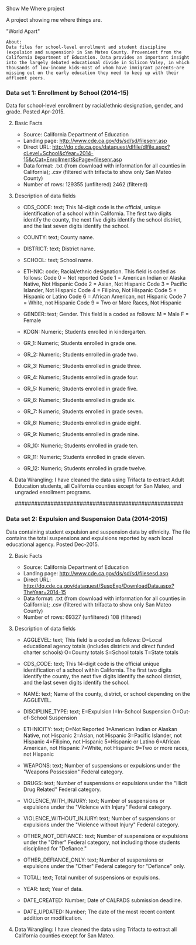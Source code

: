 Show Me Where project

A project showing me where things are.

"World Apart"

	About:
	Data files for school-level enrollment and student discipline (expulsion and suspension) in San Mateo County. Provenient from the California Department of Education. Data provides an important insight into the largely debated educational divide in Silicon Valey, in which thousands of low-income kids—most of whom have immigrant parents—are missing out on the early education they need to keep up with their affluent peers.


### Data set 1: Enrollment by School (2014-15) ###
Data for school-level enrollment by racial/ethnic designation, gender, and grade. Posted Apr-2015.

2. Basic Facts
	- Source: California Department of Education
	- Landing page: http://www.cde.ca.gov/ds/sd/sd/filesenr.asp
	- Direct URL: http://dq.cde.ca.gov/dataquest/dlfile/dlfile.aspx?cLevel=School&cYear=2014-15&cCat=Enrollment&cPage=filesenr.asp
	- Data format: 
		.txt (from download with information for all counties in California); 
		.csv (filtered with trifacta to show only San Mateo County)
	- Number of rows: 129355 (unfiltered)
	  				  2462 (filtered)

3. Description of data fields
	- CDS_CODE: text; This 14-digit code is the official, unique identification of a school within California. The first two digits identify the county, the next five digits identify the school district, and the last seven digits identify the school.

	- COUNTY: text; County name.

	- DISTRICT:	text; District name.

	- SCHOOL: text; School name.

	- ETHNIC: code; Racial/ethnic designation. This field is coded as follows:
		Code 0 = Not reported
		Code 1 = American Indian or Alaska Native, Not Hispanic
		Code 2 = Asian, Not Hispanic
		Code 3 = Pacific Islander, Not Hispanic
		Code 4 = Filipino, Not Hispanic
		Code 5 = Hispanic or Latino
		Code 6 = African American, not Hispanic
		Code 7 = White, not Hispanic
		Code 9 = Two or More Races, Not Hispanic

	- GENDER: text; Gender. This field is a coded as follows:
		M = Male
		F = Female

	- KDGN: Numeric; Students enrolled in kindergarten.

	- GR_1: Numeric; Students enrolled in grade one.

	- GR_2: Numeric; Students enrolled in grade two.

	- GR_3: Numeric; Students enrolled in grade three.

	- GR_4: Numeric; Students enrolled in grade four.

	- GR_5: Numeric; Students enrolled in grade five.

	- GR_6: Numeric; Students enrolled in grade six.

	- GR_7: Numeric; Students enrolled in grade seven.

	- GR_8: Numeric; Students enrolled in grade eight.

	- GR_9: Numeric; Students enrolled in grade nine.

	- GR_10: Numeric; Students enrolled in grade ten.

	- GR_11: Numeric; Students enrolled in grade eleven.

	- GR_12: Numeric; Students enrolled in grade twelve.

4. Data Wrangling:
	I have cleaned the data using Trifacta to extract Adult Education students, all California counties except for San Mateo, and ungraded enrollment programs.


	####################################################


### Data set 2: Expulsion and Suspension Data (2014-2015) ###
Data containing student expulsion and suspension data by ethnicity. The file contains the total suspensions and expulsions reported by each local educational agency. Posted Dec-2015.

2. Basic Facts
	- Source: California Department of Education
	- Landing page: http://www.cde.ca.gov/ds/sd/sd/filesesd.asp
	- Direct URL: http://dq.cde.ca.gov/dataquest/SuspExp/DownloadData.aspx?TheYear=2014-15
	- Data format: 
		.txt (from download with information for all counties in California); 
		.csv (filtered with trifacta to show only San Mateo County)
	- Number of rows: 69327 (unfiltered)
	  				  108 (filtered)

3. Description of data fields
	- AGGLEVEL: text; This field is a coded as follows:
		D=Local educational agency totals (includes districts and direct funded charter schools)
		O=County totals
		S=School totals
		T=State totals

	- CDS_CODE: text; This 14-digit code is the official unique identification of a school within California.  The first two digits identify the county, the next five digits identify the school district, and the last seven digits identify the school.

	- NAME: text; Name of the county, district, or school depending on the AGGLEVEL.

	- DISCIPLINE_TYPE: text; 
		E=Expulsion
		I=In-School Suspension
		O=Out-of-School Suspension

	- ETHNICITY: text; 
		0=Not Reported
		1=American Indian or Alaskan Native, not Hispanic
		2=Asian, not Hispanic
		3=Pacific Islander, not Hispanic
		4=Filipino, not Hispanic
		5=Hispanic or Latino
		6=African American, not Hispanic
		7=White, not Hispanic
		9=Two or more races, not Hispanic

	- WEAPONS: text; Number of suspensions or expulsions under the "Weapons Possession" Federal category.

	- DRUGS: text; Number of suspensions or expulsions under the "Illicit Drug Related" Federal category.

	- VIOLENCE_WITH_INJURY: text; Number of suspensions or expulsions under the "Violence with Injury" Federal category.

	- VIOLENCE_WITHOUT_INJURY: text; Number of suspensions or expulsions under the "Violence without Injury" Federal category.

	- OTHER_NOT_DEFIANCE: text; Number of suspensions or expulsions under the "Other" Federal category, not including those students disciplined for "Defiance."

	- OTHER_DEFIANCE_ONLY: text; Number of suspensions or expulsions under the "Other" Federal category for "Defiance" only.

	- TOTAL: text; Total number of suspensions or expulsions.

	- YEAR: text; Year of data.

	- DATE_CREATED: Number; Date of CALPADS submission deadline.

	- DATE_UPDATED: Number; The date of the most recent content addition or modification.

4. Data Wrangling:
	I have cleaned the data using Trifacta to extract all California counties except for San Mateo.
